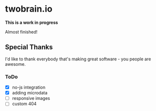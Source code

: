 # twobrain.io
**This is a work in progress**

Almost finished!

## Special Thanks
I'd like to thank everybody that's making great software - you people are awesome.


### ToDo
- [x] no-js integration
- [x] adding microdata
- [ ] responsive images
- [ ] custom 404
